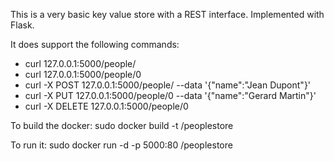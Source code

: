 This is a very basic key value store with a REST interface.
Implemented with Flask.

It does support the following commands:
 * curl 127.0.0.1:5000/people/
 * curl 127.0.0.1:5000/people/0
 * curl -X POST 127.0.0.1:5000/people/ --data '{"name":"Jean Dupont"}'
 * curl -X PUT 127.0.0.1:5000/people/0 --data '{"name":"Gerard Martin"}'
 * curl -X DELETE 127.0.0.1:5000/people/0

To build the docker:
 sudo docker build -t <yourdockerid>/peoplestore

To run it:
 sudo docker run -d -p 5000:80 <yourdockerid>/peoplestore